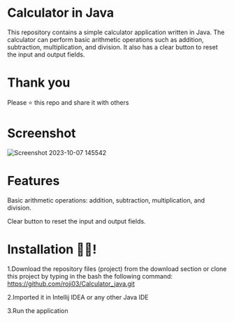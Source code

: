 # Calculator in Java
This repository contains a simple calculator application written in Java. The calculator can perform basic arithmetic operations such as addition, subtraction, multiplication, and division. It also has a clear button to reset the input and output fields.

# Thank you
Please ⭐️ this repo and share it with others

# Screenshot 

![Screenshot 2023-10-07 145542](https://github.com/roji03/Calculator_java/assets/123378634/b8ee30b0-9cfd-4d5c-b241-6b61c1e3cd95)



# Features 
Basic arithmetic operations: addition, subtraction, multiplication, and division.

Clear button to reset the input and output fields.




# Installation 🧑‍💻!
1.Download the repository files (project) from the download section or clone this project by typing in the bash the following command:
        https://github.com/roji03/Calculator_java.git
      
      
2.Imported it in Intellij IDEA or any other Java IDE

3.Run the application
